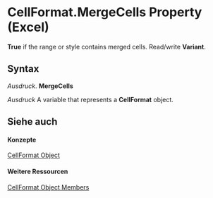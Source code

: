 
# CellFormat.MergeCells Property (Excel)

 **True** if the range or style contains merged cells. Read/write **Variant**.


## Syntax

 _Ausdruck_. **MergeCells**

 _Ausdruck_ A variable that represents a **CellFormat** object.


## Siehe auch


#### Konzepte


[CellFormat Object](da4e50b9-6d5b-22e1-3113-0d1ea6686272.md)
#### Weitere Ressourcen


[CellFormat Object Members](http://msdn.microsoft.com/library/cbc8b4d2-7e43-d72b-a487-94871bbd8620%28Office.15%29.aspx)
